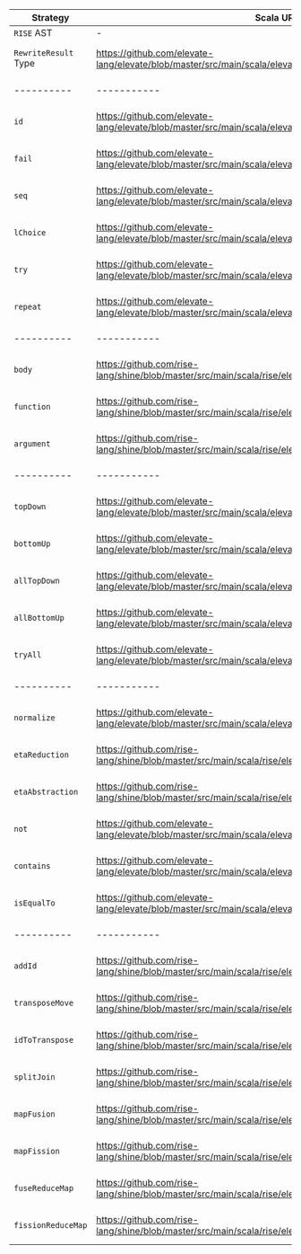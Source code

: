 | Strategy | Scala URL | Haskell URL | works |
|----------|-----------|-------------|-------|
| `RISE` AST | - | | |
| `RewriteResult` Type | https://github.com/elevate-lang/elevate/blob/master/src/main/scala/elevate/core/RewriteResult.scala | https://github.com/elevate-lang/doc/blob/master/src/mini-elevate/src/TestStrategies.hs#L39 | |
|----------|-----------|-------------|-------|
| `id` | https://github.com/elevate-lang/elevate/blob/master/src/main/scala/elevate/core/strategies/basic.scala#L26 | https://github.com/elevate-lang/doc/blob/master/src/mini-elevate/src/TestStrategies.hs#L42 | |
| `fail` | https://github.com/elevate-lang/elevate/blob/master/src/main/scala/elevate/core/strategies/basic.scala#L28 | https://github.com/elevate-lang/doc/blob/master/src/mini-elevate/src/TestStrategies.hs#L45 | |
| `seq` | https://github.com/elevate-lang/elevate/blob/master/src/main/scala/elevate/core/strategies/basic.scala#L33 | https://github.com/elevate-lang/doc/blob/master/src/mini-elevate/src/TestStrategies.hs#L60 | |
| `lChoice` | https://github.com/elevate-lang/elevate/blob/master/src/main/scala/elevate/core/strategies/basic.scala#L37 | https://github.com/elevate-lang/doc/blob/master/src/mini-elevate/src/TestStrategies.hs#L63 | |
| `try` | https://github.com/elevate-lang/elevate/blob/master/src/main/scala/elevate/core/strategies/basic.scala#L43 | https://github.com/elevate-lang/doc/blob/master/src/mini-elevate/src/TestStrategies.hs#L66 | |
| `repeat` | https://github.com/elevate-lang/elevate/blob/master/src/main/scala/elevate/core/strategies/basic.scala#L46 | https://github.com/elevate-lang/doc/blob/master/src/mini-elevate/src/TestStrategies.hs#L68 | |
|----------|-----------|-------------|-------|
| `body` | https://github.com/rise-lang/shine/blob/master/src/main/scala/rise/elevate/rules/traversal.scala#L13 | https://github.com/elevate-lang/doc/blob/master/src/mini-elevate/src/TestStrategies.hs#L76 | |
| `function` | https://github.com/rise-lang/shine/blob/master/src/main/scala/rise/elevate/rules/traversal.scala#L41 | https://github.com/elevate-lang/doc/blob/master/src/mini-elevate/src/TestStrategies.hs#L83 | |
| `argument` | https://github.com/rise-lang/shine/blob/master/src/main/scala/rise/elevate/rules/traversal.scala#L49 | https://github.com/elevate-lang/doc/blob/master/src/mini-elevate/src/TestStrategies.hs#L90 | |
|----------|-----------|-------------|-------|
| `topDown` | https://github.com/elevate-lang/elevate/blob/master/src/main/scala/elevate/core/strategies/traversal.scala#L42 | https://github.com/elevate-lang/doc/blob/master/src/mini-elevate/src/TestStrategies.hs#L97 | |
| `bottomUp` | https://github.com/elevate-lang/elevate/blob/master/src/main/scala/elevate/core/strategies/traversal.scala#L66 | https://github.com/elevate-lang/doc/blob/master/src/mini-elevate/src/TestStrategies.hs#L99 | |
| `allTopDown` | https://github.com/elevate-lang/elevate/blob/master/src/main/scala/elevate/core/strategies/traversal.scala#L46 | https://github.com/elevate-lang/doc/blob/master/src/mini-elevate/src/TestStrategies.hs#L101 | |
| `allBottomUp` | https://github.com/elevate-lang/elevate/blob/master/src/main/scala/elevate/core/strategies/traversal.scala#L54 | https://github.com/elevate-lang/doc/blob/master/src/mini-elevate/src/TestStrategies.hs#L103 | |
| `tryAll` | https://github.com/elevate-lang/elevate/blob/master/src/main/scala/elevate/core/strategies/traversal.scala#L50 | https://github.com/elevate-lang/doc/blob/master/src/mini-elevate/src/TestStrategies.hs#L105 | |
|----------|-----------|-------------|-------|
| `normalize` | https://github.com/elevate-lang/elevate/blob/master/src/main/scala/elevate/core/strategies/basic.scala#L55 | https://github.com/elevate-lang/doc/blob/master/src/mini-elevate/src/TestStrategies.hs#L107 | |
| `etaReduction` | https://github.com/rise-lang/shine/blob/master/src/main/scala/rise/elevate/rules/package.scala#L42 | https://github.com/elevate-lang/doc/blob/master/src/mini-elevate/src/TestStrategies.hs#L124 | |
| `etaAbstraction` | https://github.com/rise-lang/shine/blob/master/src/main/scala/rise/elevate/rules/package.scala#L47 | https://github.com/elevate-lang/doc/blob/master/src/mini-elevate/src/TestStrategies.hs#L138 | |
| `not` | https://github.com/elevate-lang/elevate/blob/master/src/main/scala/elevate/core/strategies/predicate.scala#L19 | https://github.com/elevate-lang/doc/blob/master/src/mini-elevate/src/TestStrategies.hs#L109 | |
| `contains` | https://github.com/elevate-lang/elevate/blob/master/src/main/scala/elevate/core/strategies/predicate.scala#L38 | https://github.com/elevate-lang/doc/blob/master/src/mini-elevate/src/TestStrategies.hs#L122 | |
| `isEqualTo` | https://github.com/elevate-lang/elevate/blob/master/src/main/scala/elevate/core/strategies/predicate.scala#L36 | https://github.com/elevate-lang/doc/blob/master/src/mini-elevate/src/TestStrategies.hs#L115 | |
|----------|-----------|-------------|-------|
| `addId` | https://github.com/rise-lang/shine/blob/master/src/main/scala/rise/elevate/rules/algorithmic.scala#L120 | https://github.com/elevate-lang/doc/blob/master/src/mini-elevate/src/TestStrategies.hs#L145 | |
| `transposeMove` | https://github.com/rise-lang/shine/blob/master/src/main/scala/rise/elevate/rules/movement.scala#L50 | https://github.com/elevate-lang/doc/blob/master/src/mini-elevate/src/TestStrategies.hs#L147 | |
| `idToTranspose` | https://github.com/rise-lang/shine/blob/master/src/main/scala/rise/elevate/rules/algorithmic.scala#L132 | https://github.com/elevate-lang/doc/blob/master/src/mini-elevate/src/TestStrategies.hs#L154 | |
| `splitJoin` | https://github.com/rise-lang/shine/blob/master/src/main/scala/rise/elevate/rules/algorithmic.scala#L29 | https://github.com/elevate-lang/doc/blob/master/src/mini-elevate/src/TestStrategies.hs#L161 | |
| `mapFusion` | https://github.com/rise-lang/shine/blob/master/src/main/scala/rise/elevate/rules/algorithmic.scala#L41 | https://github.com/elevate-lang/doc/blob/master/src/mini-elevate/src/TestStrategies.hs#L168 | |
| `mapFission` | https://github.com/rise-lang/shine/blob/master/src/main/scala/rise/elevate/rules/algorithmic.scala#L102 | https://github.com/elevate-lang/doc/blob/master/src/mini-elevate/src/TestStrategies.hs#L181 | |
| `fuseReduceMap` | https://github.com/rise-lang/shine/blob/master/src/main/scala/rise/elevate/rules/algorithmic.scala#L76 | https://github.com/elevate-lang/doc/blob/master/src/mini-elevate/src/TestStrategies.hs#L197 | |
| `fissionReduceMap` | https://github.com/rise-lang/shine/blob/master/src/main/scala/rise/elevate/rules/algorithmic.scala#L90 | https://github.com/elevate-lang/doc/blob/master/src/mini-elevate/src/TestStrategies.hs#L211 | | 
